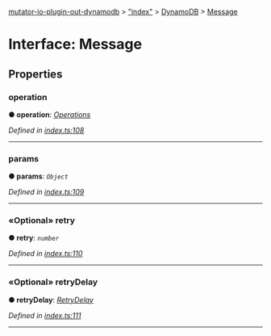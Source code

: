 [mutator-io-plugin-out-dynamodb](../README.md) > ["index"](../modules/_index_.md) > [DynamoDB](../classes/_index_.dynamodb.md) > [Message](../interfaces/_index_.dynamodb.message.md)



# Interface: Message


## Properties
<a id="operation"></a>

###  operation

**●  operation**:  *[Operations](../enums/_index_.dynamodb.operations.md)* 

*Defined in [index.ts:108](https://github.com/AnalyticsFire/mutator-io/blob/master/packages/mutator-io-plugin-out-dynamodb/index.ts#L108)*





___

<a id="params"></a>

###  params

**●  params**:  *`Object`* 

*Defined in [index.ts:109](https://github.com/AnalyticsFire/mutator-io/blob/master/packages/mutator-io-plugin-out-dynamodb/index.ts#L109)*





___

<a id="retry"></a>

### «Optional» retry

**●  retry**:  *`number`* 

*Defined in [index.ts:110](https://github.com/AnalyticsFire/mutator-io/blob/master/packages/mutator-io-plugin-out-dynamodb/index.ts#L110)*





___

<a id="retrydelay"></a>

### «Optional» retryDelay

**●  retryDelay**:  *[RetryDelay](_index_.dynamodb.retrydelay.md)* 

*Defined in [index.ts:111](https://github.com/AnalyticsFire/mutator-io/blob/master/packages/mutator-io-plugin-out-dynamodb/index.ts#L111)*





___


